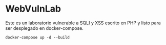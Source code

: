 # WebVulnLab
Este es un laboratorio vulnerable a SQLI y XSS escrito en PHP y listo para ser desplegado en docker-compose.

`docker-compose up -d --build`

